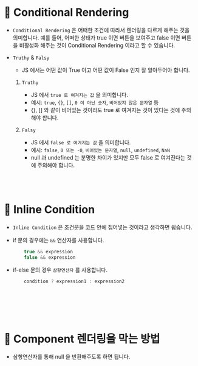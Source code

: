 # 🔔 Conditional Rendering

- `Conditional Rendering` 은 어떠한 조건에 따라서 렌더링을 다르게 해주는 것을 의미합니다. 예를 들어, 어떠한 상태가 true 이면 버튼을 보여주고 false 이면 버튼을 비활성화 해주는 것이 Conditional Rendering 이라고 할 수 있습니다.

- `Truthy` & `Falsy`

    - JS 에서는 어떤 값이 True 이고 어떤 값이 False 인지 잘 알아두어야 합니다.

    1. `Truthy`
        - JS 에서 `true 로 여겨지는 값` 을 의미합니다.
        - 예시: `true`, `{}`, `[]`, `0 이 아닌 숫자`, `비어있지 않은 문자열` 등
        - {}, [] 와 같이 비어있는 것이라도 true 로 여겨지는 것이 있다는 것에 주의해야 합니다.

    2. `Falsy`
        - JS 에서 `false 로 여겨지는 값` 을 의미합니다.
        - 예시: `false`, `0 또는 -0`, `비어있는 문자열`, `null`, `undefined`, `NaN`
        - null 과 undefined 는 분명한 차이가 있지만 모두 false 로 여겨진다는 것에 주의해야 합니다. <br/><br/><br/><br/>


# 🔔 Inline Condition

- `Inline Condition` 은 조건문을 코드 안에 집어넣는 것이라고 생각하면 쉽습니다.

- if 문의 경우에는 `&&` 연산자를 사용합니다.
    ```js
        true && expression
        false && expression
    ```


- if-else 문의 경우 `삼항연산자` 를 사용합니다.
    ```js
        condition ? expression1 : expression2
    ```
    <br/><br/><br/><br/>

# 🔔 Component 렌더링을 막는 방법

- 삼항연산자를 통해 null 을 반환해주도록 하면 됩니다.
        